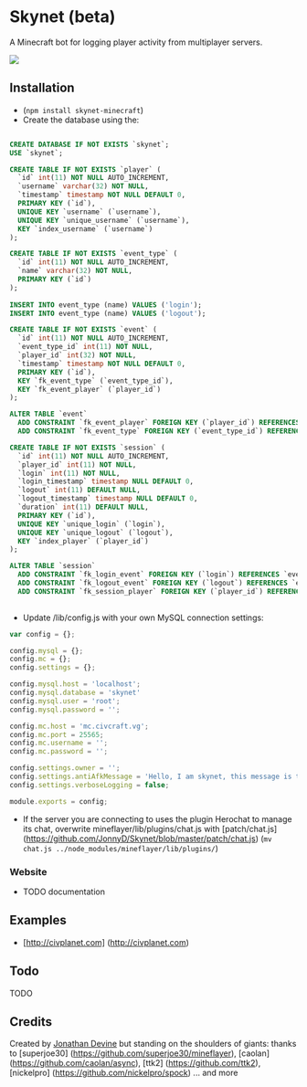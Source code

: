 Skynet (beta)
================

A Minecraft bot for logging player activity from multiplayer servers.

![](https://raw.github.com/JonnyD/Skynet/master/screenshot.png)

## Installation

 * (`npm install skynet-minecraft`)
 * Create the database using the:
 
```sql

CREATE DATABASE IF NOT EXISTS `skynet`;
USE `skynet`;

CREATE TABLE IF NOT EXISTS `player` (
  `id` int(11) NOT NULL AUTO_INCREMENT,
  `username` varchar(32) NOT NULL,
  `timestamp` timestamp NOT NULL DEFAULT 0,
  PRIMARY KEY (`id`),
  UNIQUE KEY `username` (`username`),
  UNIQUE KEY `unique_username` (`username`),
  KEY `index_username` (`username`)
);

CREATE TABLE IF NOT EXISTS `event_type` (
  `id` int(11) NOT NULL AUTO_INCREMENT,
  `name` varchar(32) NOT NULL,
  PRIMARY KEY (`id`)
);
  
INSERT INTO event_type (name) VALUES ('login');
INSERT INTO event_type (name) VALUES ('logout');

CREATE TABLE IF NOT EXISTS `event` (
  `id` int(11) NOT NULL AUTO_INCREMENT,
  `event_type_id` int(11) NOT NULL,
  `player_id` int(32) NOT NULL,
  `timestamp` timestamp NOT NULL DEFAULT 0,
  PRIMARY KEY (`id`),
  KEY `fk_event_type` (`event_type_id`),
  KEY `fk_event_player` (`player_id`)
);

ALTER TABLE `event`
  ADD CONSTRAINT `fk_event_player` FOREIGN KEY (`player_id`) REFERENCES `player` (`id`),
  ADD CONSTRAINT `fk_event_type` FOREIGN KEY (`event_type_id`) REFERENCES `event_type` (`id`);

CREATE TABLE IF NOT EXISTS `session` (
  `id` int(11) NOT NULL AUTO_INCREMENT,
  `player_id` int(11) NOT NULL,
  `login` int(11) NOT NULL,
  `login_timestamp` timestamp NULL DEFAULT 0,
  `logout` int(11) DEFAULT NULL,
  `logout_timestamp` timestamp NULL DEFAULT 0,
  `duration` int(11) DEFAULT NULL,
  PRIMARY KEY (`id`),
  UNIQUE KEY `unique_login` (`login`),
  UNIQUE KEY `unique_logout` (`logout`),
  KEY `index_player` (`player_id`)
);

ALTER TABLE `session`
  ADD CONSTRAINT `fk_login_event` FOREIGN KEY (`login`) REFERENCES `event` (`id`),
  ADD CONSTRAINT `fk_logout_event` FOREIGN KEY (`logout`) REFERENCES `event` (`id`),
  ADD CONSTRAINT `fk_session_player` FOREIGN KEY (`player_id`) REFERENCES `player` (`id`);
  
```

* Update /lib/config.js with your own MySQL connection settings: 
 
```js
var config = {};

config.mysql = {};
config.mc = {};
config.settings = {};

config.mysql.host = 'localhost';
config.mysql.database = 'skynet'
config.mysql.user = 'root';
config.mysql.password = '';

config.mc.host = 'mc.civcraft.vg';
config.mc.port = 25565;
config.mc.username = '';
config.mc.password = '';

config.settings.owner = '';
config.settings.antiAfkMessage = 'Hello, I am skynet, this message is to avoid AFK.';
config.settings.verboseLogging = false;

module.exports = config;

```

* If the server you are connecting to uses the plugin Herochat to manage its chat, overwrite 
 mineflayer/lib/plugins/chat.js with [patch/chat.js] (https://github.com/JonnyD/Skynet/blob/master/patch/chat.js) (`mv chat.js ../node_modules/mineflayer/lib/plugins/`)
 
 
### Website
 * TODO documentation
 
## Examples
* [http://civplanet.com] (http://civplanet.com)
 
## Todo
TODO
 
## Credits
Created by [Jonathan Devine](http://jonnydevine.com) but standing on the shoulders of giants: thanks to [superjoe30] (https://github.com/superjoe30/mineflayer), [caolan] (https://github.com/caolan/async), [ttk2] (https://github.com/ttk2), [nickelpro] (https://github.com/nickelpro/spock) ... and more
